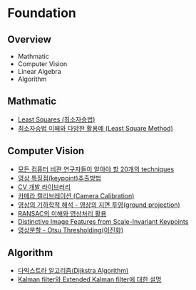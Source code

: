 # Foundation

## Overview

- Mathmatic
- Computer Vision
- Linear Algebra
- Algorithm

## Mathmatic

- [Least Squares (최소자승법)](http://jinyongjeong.github.io/2017/02/26/lec12_Least_square/)
- [최소자승법 이해와 다양한 활용예 (Least Square Method)](https://darkpgmr.tistory.com/56)

## Computer Vision

- [모든 컴퓨터 비젼 연구자들이 알아야 할 20개의 techniques](https://200315193.tistory.com/2028)
- [영상 특징점(keypoint)추출방법](https://darkpgmr.tistory.com/131?category=460965)
- [CV 개발 라이브러리](https://www.notion.so/CV-42cdaa2d211547eeba40f958ed9ae1cb)
- [카메라 캘리브레이션 (Camera Calibration)](https://darkpgmr.tistory.com/32)
- [영상의 기하학적 해석 - 영상의 지면 투영(ground projection)](https://darkpgmr.tistory.com/153?category=460965)
- [RANSAC의 이해와 영상처리 활용](https://darkpgmr.tistory.com/61)
- [Distinctive Image Features from Scale-Invariant Keypoints](https://link.springer.com/article/10.1023/B:VISI.0000029664.99615.94)
- [영상분할 - Otsu Thresholding(이진화)](https://j07051.tistory.com/364)

## Algorithm

- [다익스트라 알고리즘(Dijkstra Algorithm)](https://hsp1116.tistory.com/42)
- [Kalman filter와 Extended Kalman filter에 대한 설명](http://jinyongjeong.github.io/2017/02/14/lec03_kalman_filter_and_EKF/)
